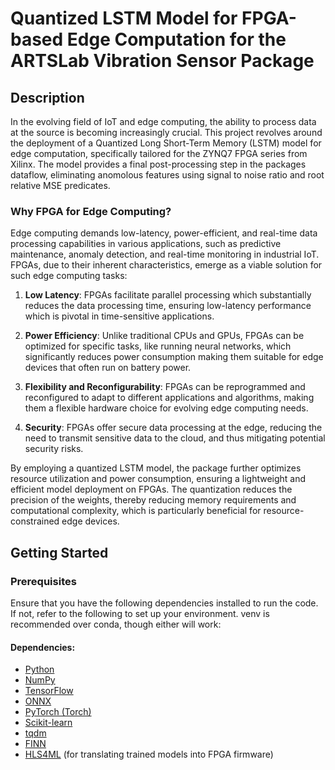 # Quantized LSTM Model for FPGA-based Edge Computation for the ARTSLab Vibration Sensor Package

## Description

In the evolving field of IoT and edge computing, the ability to process data at the source is becoming increasingly crucial. This project revolves around the deployment of a Quantized Long Short-Term Memory (LSTM) model for edge computation, specifically tailored for the ZYNQ7 FPGA series from Xilinx. The model provides a final post-processing step in the packages dataflow, eliminating anomolous features using signal to noise ratio and root relative MSE predicates. 

### Why FPGA for Edge Computing?

Edge computing demands low-latency, power-efficient, and real-time data processing capabilities in various applications, such as predictive maintenance, anomaly detection, and real-time monitoring in industrial IoT. FPGAs, due to their inherent characteristics, emerge as a viable solution for such edge computing tasks:

1. **Low Latency**: FPGAs facilitate parallel processing which substantially reduces the data processing time, ensuring low-latency performance which is pivotal in time-sensitive applications.
   
2. **Power Efficiency**: Unlike traditional CPUs and GPUs, FPGAs can be optimized for specific tasks, like running neural networks, which significantly reduces power consumption making them suitable for edge devices that often run on battery power.
   
3. **Flexibility and Reconfigurability**: FPGAs can be reprogrammed and reconfigured to adapt to different applications and algorithms, making them a flexible hardware choice for evolving edge computing needs.
   
4. **Security**: FPGAs offer secure data processing at the edge, reducing the need to transmit sensitive data to the cloud, and thus mitigating potential security risks.
   
By employing a quantized LSTM model, the package further optimizes resource utilization and power consumption, ensuring a lightweight and efficient model deployment on FPGAs. The quantization reduces the precision of the weights, thereby reducing memory requirements and computational complexity, which is particularly beneficial for resource-constrained edge devices.

## Getting Started

### Prerequisites

Ensure that you have the following dependencies installed to run the code. If not, refer to the following to set up your environment. venv is recommended over conda, though either will work:

#### Dependencies:
- [Python](https://www.python.org/downloads/)
- [NumPy](https://numpy.org/install/)
- [TensorFlow](https://www.tensorflow.org/install)
- [ONNX](https://onnx.ai/get-started.html)
- [PyTorch (Torch)](https://pytorch.org/get-started/locally/)
- [Scikit-learn](https://scikit-learn.org/stable/install.html)
- [tqdm](https://tqdm.github.io/)
- [FINN](https://xilinx.github.io/finn/)
- [HLS4ML](https://fastmachinelearning.org/hls4ml/) (for translating trained models into FPGA firmware)




